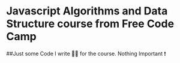 # Javascript Algorithms and Data Structure course from Free Code Camp

##Just some Code I write 👨‍💻 for the course. Nothing Important ❗

